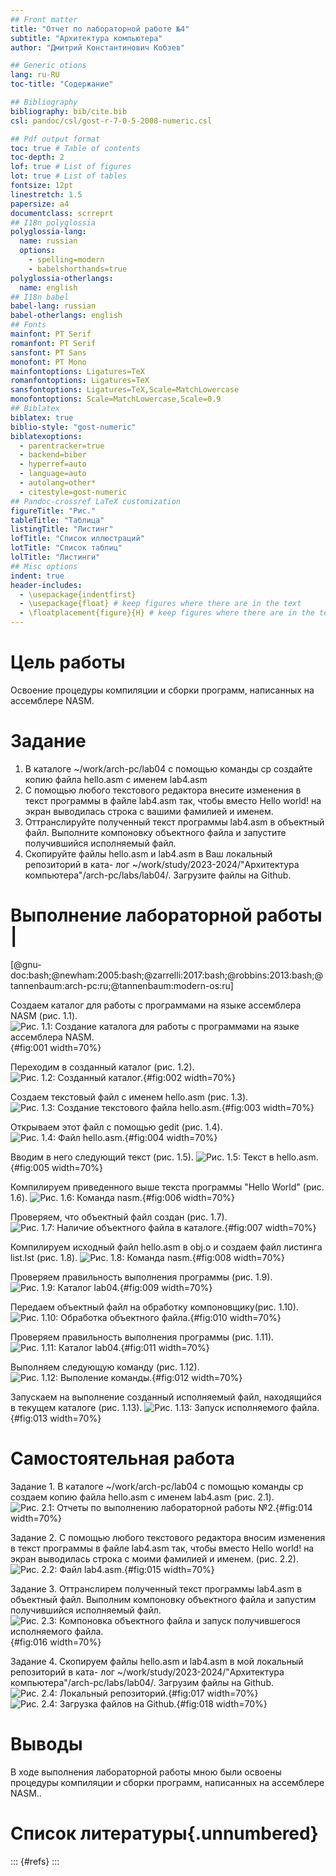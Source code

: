 ```yaml
---
## Front matter
title: "Отчет по лабораторной работе №4"
subtitle: "Архитектура компьютера"
author: "Дмитрий Константинович Кобзев"

## Generic otions
lang: ru-RU
toc-title: "Содержание"

## Bibliography
bibliography: bib/cite.bib
csl: pandoc/csl/gost-r-7-0-5-2008-numeric.csl

## Pdf output format
toc: true # Table of contents
toc-depth: 2
lof: true # List of figures
lot: true # List of tables
fontsize: 12pt
linestretch: 1.5
papersize: a4
documentclass: scrreprt
## I18n polyglossia
polyglossia-lang:
  name: russian
  options:
	- spelling=modern
	- babelshorthands=true
polyglossia-otherlangs:
  name: english
## I18n babel
babel-lang: russian
babel-otherlangs: english
## Fonts
mainfont: PT Serif
romanfont: PT Serif
sansfont: PT Sans
monofont: PT Mono
mainfontoptions: Ligatures=TeX
romanfontoptions: Ligatures=TeX
sansfontoptions: Ligatures=TeX,Scale=MatchLowercase
monofontoptions: Scale=MatchLowercase,Scale=0.9
## Biblatex
biblatex: true
biblio-style: "gost-numeric"
biblatexoptions:
  - parentracker=true
  - backend=biber
  - hyperref=auto
  - language=auto
  - autolang=other*
  - citestyle=gost-numeric
## Pandoc-crossref LaTeX customization
figureTitle: "Рис."
tableTitle: "Таблица"
listingTitle: "Листинг"
lofTitle: "Список иллюстраций"
lotTitle: "Список таблиц"
lolTitle: "Листинги"
## Misc options
indent: true
header-includes:
  - \usepackage{indentfirst}
  - \usepackage{float} # keep figures where there are in the text
  - \floatplacement{figure}{H} # keep figures where there are in the text
---
```


# Цель работы
Освоение процедуры компиляции и сборки программ, написанных на ассемблере NASM.

# Задание
1. В каталоге ~/work/arch-pc/lab04 с помощью команды cp создайте копию файла
hello.asm с именем lab4.asm
2. С помощью любого текстового редактора внесите изменения в текст программы в
файле lab4.asm так, чтобы вместо Hello world! на экран выводилась строка с вашими
фамилией и именем.
3. Оттранслируйте полученный текст программы lab4.asm в объектный файл. Выполните
компоновку объектного файла и запустите получившийся исполняемый файл.
4. Скопируйте файлы hello.asm и lab4.asm в Ваш локальный репозиторий в ката-
лог ~/work/study/2023-2024/"Архитектура компьютера"/arch-pc/labs/lab04/.
Загрузите файлы на Github.

# Выполнение лабораторной работы                                             |
[@gnu-doc:bash;@newham:2005:bash;@zarrelli:2017:bash;@robbins:2013:bash;@tannenbaum:arch-pc:ru;@tannenbaum:modern-os:ru]

Создаем каталог для работы с программами на языке ассемблера NASM (рис. 1.1).
![Рис. 1.1: Создание каталога для работы с программами на языке ассемблера NASM.](image/1.1.png){#fig:001 width=70%}

Переходим в созданный каталог (рис. 1.2).
![Рис. 1.2: Созданный каталог.](image/1.2.png){#fig:002 width=70%}

Создаем текстовый файл с именем hello.asm (рис. 1.3).
![Рис. 1.3: Создание текстового файла hello.asm.](image/1.3.png){#fig:003 width=70%}

Открываем этот файл с помощью gedit (рис. 1.4).
![Рис. 1.4: Файл hello.asm.](image/1.4.jpg){#fig:004 width=70%}

Вводим в него следующий текст (рис. 1.5).
![Рис. 1.5: Текст в hello.asm.](image/1.5.jpg){#fig:005 width=70%}

Компилируем приведенного выше текста программы "Hello World" (рис. 1.6).
![Рис. 1.6: Команда nasm.](image/1.6.png){#fig:006 width=70%}

Проверяем, что объектный файл создан (рис. 1.7).
![Рис. 1.7: Наличие объектного файла в каталоге.](image/1.7.jpeg){#fig:007 width=70%}

Компилируем исходный файл hello.asm в obj.o и создаем файл листинга list.lst (рис. 1.8).
![Рис. 1.8: Команда nasm.](image/1.8.png){#fig:008 width=70%}

Проверяем правильность выполнения программы (рис. 1.9).
![Рис. 1.9: Каталог lab04.](image/1.9.jpeg){#fig:009 width=70%}

Передаем объектный файл на обработку компоновщику(рис. 1.10).
![Рис. 1.10: Обработка объектного файла.](image/1.10.png){#fig:010 width=70%}

Проверяем правильность выполнения программы (рис. 1.11).
![Рис. 1.11: Каталог lab04.](image/1.11.jpeg){#fig:011 width=70%}

Выполняем следующую команду (рис. 1.12).
![Рис. 1.12: Выполение команды.](image/1.12.png){#fig:012 width=70%}

Запускаем на выполнение созданный исполняемый файл, находящийся в текущем каталоге (рис. 1.13).
![Рис. 1.13: Запуск исполняемого файла.](image/1.13.jpeg){#fig:013 width=70%}

# Самостоятельная работа
Задание 1.
В каталоге ~/work/arch-pc/lab04 с помощью команды cp создаем копию файла
hello.asm с именем lab4.asm (рис. 2.1).
![Рис. 2.1: Отчеты по выполнению лабораторной работы №2.](image/2.1.png){#fig:014 width=70%}

Задание 2.
С помощью любого текстового редактора вносим изменения в текст программы в
файле lab4.asm так, чтобы вместо Hello world! на экран выводилась строка с моими
фамилией и именем. (рис. 2.2).
![Рис. 2.2: Файл lab4.asm.](image/2.2.jpeg){#fig:015 width=70%}

Задание 3.
Оттранслирем полученный текст программы lab4.asm в объектный файл. Выполним
компоновку объектного файла и запустим получившийся исполняемый файл.
![Рис. 2.3: Компоновка объектного файла и запуск получившегося исполняемого файла.](image/2.3.jpeg){#fig:016 width=70%}

Задание 4.
Скопируем файлы hello.asm и lab4.asm в мой локальный репозиторий в ката-
лог ~/work/study/2023-2024/"Архитектура компьютера"/arch-pc/labs/lab04/.
Загрузим файлы на Github.
![Рис. 2.4: Локальный репозиторий.](image/2.4.jpeg){#fig:017 width=70%}
![Рис. 2.4: Загрузка файлов на Github.](image/2.5.jpeg){#fig:018 width=70%}

# Выводы
В ходе выполнения лабораторной работы мною были освоены процедуры компиляции и сборки программ, написанных на ассемблере NASM..

# Список литературы{.unnumbered}
::: {#refs}
:::

